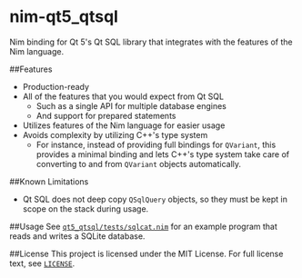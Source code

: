 # nim-qt5_qtsql
Nim binding for Qt 5's Qt SQL library that integrates with the features of the
Nim language.

##Features
* Production-ready
* All of the features that you would expect from Qt SQL
	* Such as a single API for multiple database engines
	* And support for prepared statements
* Utilizes features of the Nim language for easier usage
* Avoids complexity by utilizing C++'s type system
	* For instance, instead of providing full bindings for `QVariant`, this
	provides a minimal binding and lets C++'s type system take care of
	converting to and from `QVariant` objects automatically.

##Known Limitations
* Qt SQL does not deep copy `QSqlQuery` objects, so they must be kept in scope
on the stack during usage.

##Usage
See [`qt5_qtsql/tests/sqlcat.nim`](qt5_qtsql/tests/sqlcat.nim) for an example
program that reads and writes a SQLite database.

##License
This project is licensed under the MIT License. For full license text, see
[`LICENSE`](LICENSE).
